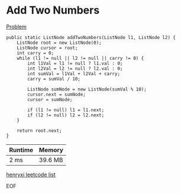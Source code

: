 # Add Two Numbers
[Problem ](https://leetcode.com/problems/add-two-numbers/)

```
public static ListNode addTwoNumbers(ListNode l1, ListNode l2) {
    ListNode root = new ListNode(0);
    ListNode cursor = root;
    int carry = 0;
    while (l1 != null || l2 != null || carry != 0) {
        int l1Val = l1 != null ? l1.val : 0;
        int l2Val = l2 != null ? l2.val : 0;
        int sumVal = l1Val + l2Val + carry;
        carry = sumVal / 10;

        ListNode sumNode = new ListNode(sumVal % 10);
        cursor.next = sumNode;
        cursor = sumNode;

        if (l1 != null) l1 = l1.next;
        if (l2 != null) l2 = l2.next;
    }

    return root.next;
}
```

| Runtime       | Memory     | 
| :------------- | :---------- |
| 2 ms | 39.6 MB   |


[henryxi leetcode list](http://www.henryxi.com/leetcode)

EOF
